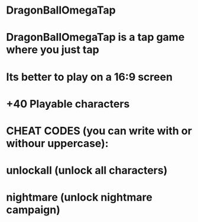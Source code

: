 # DragonBallOmegaTap

# DragonBallOmegaTap is a tap game where you just tap
# Its better to play on a 16:9 screen
# +40 Playable characters

# CHEAT CODES (you can write with or withour uppercase):
# unlockall (unlock all characters)
# nightmare (unlock nightmare campaign)